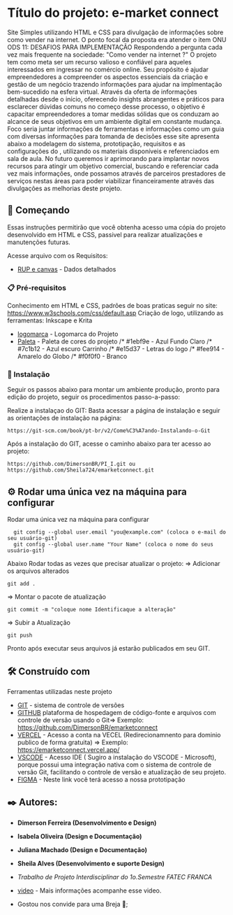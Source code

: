# Título do projeto:  e-market connect
Site Simples utilizando HTML e CSS para divulgação de informações sobre como vender na internet.
O ponto focal da proposta era atender o item ONU ODS 11: DESAFIOS PARA IMPLEMENTAÇÃO
Respondendo a pergunta cada vez mais frequente na sociedade: "Como vender na internet ?"
O projeto tem como meta ser um recurso valioso e confiável para aqueles interessados em ingressar no comércio online. Seu propósito é ajudar empreendedores a compreender os aspectos essenciais da criação e gestão de um negócio trazendo informações para ajudar na implmentação bem-sucedido na esfera virtual. Através da oferta de informações detalhadas desde o início, oferecendo insights abrangentes e práticos para esclarecer dúvidas comuns no começo desse processo, o objetivo é capacitar empreendedores a tomar medidas sólidas que os conduzam ao alcance de seus objetivos em um ambiente digital em constante mudança. Foco seria juntar informações de ferramentas e informações como um guia com diversas informações para tomanda de decisões esse site apresenta abaixo a modelagem do sistema, prototipação, requisitos e as configurações do <e-market connect>, utilizando os materiais disponíveis e referenciados em sala de aula. No futuro queremos ir aprimorando para implantar novos recursos para atingir um objetivo comercial, buscando e referenciar cada vez mais informações, onde possamos através de parceiros prestadores de serviços nestas áreas para poder viabilizar financeiramente através das divulgações as melhorias deste projeto. 

## 🚀 Começando
Essas instruções permitirão que você obtenha acesso uma cópia do projeto desenvolvido em HTML e CSS, passivel para realizar atualizações e manutenções futuras.

Acesse arquivo com os Requisitos:
* [RUP e canvas](https://github.com/DimersonBR/emarketconnect/blob/emarketconnect/img/RUP_PI_1_canva.pdf) - Dados detalhados

### 📋 Pré-requisitos

Conhecimento em HTML e CSS, padrões de boas praticas seguir no site: https://www.w3schools.com/css/default.asp
Criação de logo, utilizando as ferramentas: Inkscape e Krita

* [logomarca](https://github.com/DimersonBR/emarketconnect/blob/emarketconnect/img/logo_emarket-connect.jpeg) - Logomarca do Projeto
* [Paleta](https://github.com/DimersonBR/emarketconnect/blob/emarketconnect/img/paleta_emarket_connect.jpeg) - Paleta de cores do projeto
/* #1ebf9e - Azul Fundo Claro
/* #7c1b12 - Azul escuro Carrinho
/* #e15d37 - Letras do logo
/* #fee914 - Amarelo do Globo
/* #f0f0f0 - Branco

### 🔧 Instalação

Seguir os passos abaixo para montar um ambiente produção, pronto para edição do projeto, seguir os procedimentos  passo-a-passo: 

Realize a instalaçao do GIT:
Basta acessar a página de instalação e seguir as orientações de instalação na página:
```
https://git-scm.com/book/pt-br/v2/Come%C3%A7ando-Instalando-o-Git
```
Após a instalação do GIT, acesse o caminho abaixo para ter acesso ao projeto:
```
https://github.com/DimersonBR/PI_I.git ou https://github.com/Sheila724/emarketconnect.git
```

## ⚙️ Rodar uma única vez na máquina para configurar

Rodar uma única vez na máquina para configurar
```
  git config --global user.email "you@example.com" (coloca o e-mail do seu usuário-git)
  git config --global user.name "Your Name" (coloca o nome do seus usuário-git)

```

Abaixo Rodar todas as vezes que precisar atualizar o projeto:
=> Adicionar os arquivos alterados
```
git add .
```
=> Montar o pacote de atualização
```
git commit -m "coloque nome Identificaque a alteração"
```
=> Subir a Atualização
```
git push
```
Pronto após executar seus arquivos já estarão publicados em seu GIT.

## 🛠️ Construído com

Ferramentas utilizadas neste projeto 

* [GIT](https://git-scm.com/book/pt-br/v2/Come%C3%A7ando-Instalando-o-Git) - sistema de controle de versões
* [GITHUB](https://github.com/) plataforma de hospedagem de código-fonte e arquivos com controle de versão usando o Git=> Exemplo: https://github.com/DimersonBR/emarketconnect
* [VERCEL](https://vercel.com/) - Acesso a conta na VECEL (Redirecionamnento para dominio publico de forma gratuita) => Exemplo: https://emarketconnect.vercel.app/
* [VSCODE](https://code.visualstudio.com/download) - Acesso IDE ( Sugiro a instalação do VSCODE - Microsoft), porque possui uma integração nativa com o sistema de controle de versão Git, facilitando o controle de versão e atualização de seu projeto.
* [FIGMA](https://www.figma.com/file/kKencEcNQyBtLGd9bP0FIi/Projeto-DSM?type=design&node-id=0%3A1&mode=design&t=xUwPZbxtpV13ePSE-1) - Neste link você terá acesso a nossa prototipação

## ✒️ Autores: 

* **Dimerson Ferreira (Desenvolvimento e Design)** 
* **Isabela Oliveira (Design e Documentação)**
* **Juliana Machado (Design e Documentação)**
* **Sheila Alves (Desenvolvimento e suporte Design)**

* *Trabalho de Projeto Interdisciplinar do 1o.Semestre FATEC FRANCA*
* [video]() - Mais informações acompanhe esse video.
* Gostou nos convide para uma Breja 🍺;